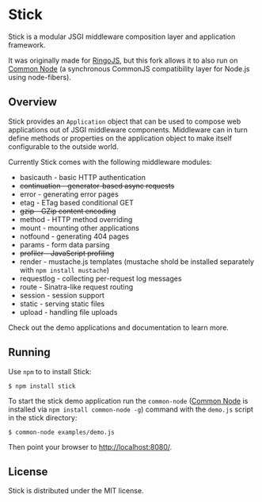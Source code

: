 # Stick

Stick is a modular JSGI middleware composition layer and application framework.

It was originally made for [RingoJS](http://ringojs.org/), but this fork allows it to also run on [Common Node](http://olegp.github.com/common-node/) (a synchronous CommonJS compatibility layer for Node.js using node-fibers).

## Overview

Stick provides an `Application` object that can be used to compose web
applications out of JSGI middleware components. Middleware can in turn
define methods or properties on the application object to make itself
configurable to the outside world.

Currently Stick comes with the following middleware modules:

 * basicauth    - basic HTTP authentication
 * <del>continuation - generator-based async requests</del>
 * error        - generating error pages
 * etag         - ETag based conditional GET
 * <del>gzip         - GZip content encoding</del>
 * method       - HTTP method overriding
 * mount        - mounting other applications
 * notfound     - generating 404 pages
 * params       - form data parsing
 * <del>profiler     - JavaScript profiling</del>
 * render       - mustache.js templates (mustache shold be installed separately with `npm install mustache`)
 * requestlog   - collecting per-request log messages
 * route        - Sinatra-like request routing
 * session      - session support
 * static       - serving static files
 * upload       - handling file uploads

 Check out the demo applications and documentation to learn more.

## Running

Use `npm` to to install Stick:

    $ npm install stick


To start the stick demo application run the `common-node` ([Common Node](http://olegp.github.com/common-node/) is installed via `npm install common-node -g`) command with the 
`demo.js` script in the stick directory:

    $ common-node examples/demo.js

Then point your browser to <http://localhost:8080/>.

## License

Stick is distributed under the MIT license.
